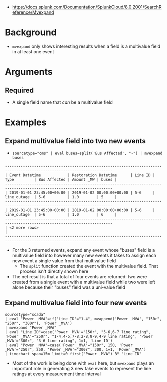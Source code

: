 - https://docs.splunk.com/Documentation/SplunkCloud/8.0.2001/SearchReference/Mvexpand
# Background
- `mvexpand` only shows interesting results when a field is a multivalue field in at least one event
# Arguments
## Required
- A single field name that *can* be a multivalue field
# Examples
## Expand multivalue field into two new events
- `sourcetype="oms" | eval buses=split('Bus Affected', "-") | mvexpand buses`
```
----------------------------------------------------------------------------------------------------------------------
| Event Datetime            | Restoration Datetime      | Line ID | Type         | Bus Affected | Amount _MW | buses |
----------------------------------------------------------------------------------------------------------------------
| 2019-01-01 23:45:00+00:00 | 2019-01-02 00:00:00+00:00 | 5-6     | line_outage  | 5-6          | 1.0        | 5     | 
----------------------------------------------------------------------------------------------------------------------
| 2019-01-01 23:45:00+00:00 | 2019-01-02 00:00:00+00:00 | 5-6     | line_outage  | 5-6          | 1.0        | 6     |
----------------------------------------------------------------------------------------------------------------------
| <2 more rows>                                                                                                      |
----------------------------------------------------------------------------------------------------------------------
```
- For the 3 returned events, expand any event whose "buses" field is a multivalue field into however many new events it takes to assign each new event
  a single value from that multivalue field
  - The `split` function created the event with the multivalue field. That process isn't directly shown here
- The net result is that a total of four events are returned: two were created from a single event with a multivalue field while two were left alone
  because their "buses" field was a uni-value field
## Expand multivalue field into four new events
```
sourcetype="scada" 
| eval "Power _MVA"=if('Line ID'="1-4", mvappend('Power _MVA', "150r", "250r", "300r"), 'Power _MVA')
| mvexpand "Power _MVA"
| eval "Line ID"=case('Power _MVA'="150r", "5-6,6-7 line rating", 'Power _MVA'="250r", "1-4,4-5,7-8,2-8,8-9,4-9 line rating", 'Power _MVA'="300r", "3-6 line rating", 1=1, 'Line ID')
| eval "Power _MVA"=case('Power _MVA'="150r", 150, 'Power _MVA'="250r", 250, 'Power _MVA'="300r", 300, 1=1, 'Power _MVA')
| timechart span=15m limit=0 first("Power _MVA") BY "Line ID"
```
- Most of the work is being done with `eval` here, but `mvexpand` plays an important role in generating 3 new fake events to represent the line
  ratings at every measurement time interval